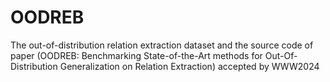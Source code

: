 # OODREB
The out-of-distribution relation extraction dataset and the source code of paper (OODREB: Benchmarking State-of-the-Art methods for Out-Of-Distribution Generalization on Relation Extraction) accepted by WWW2024
